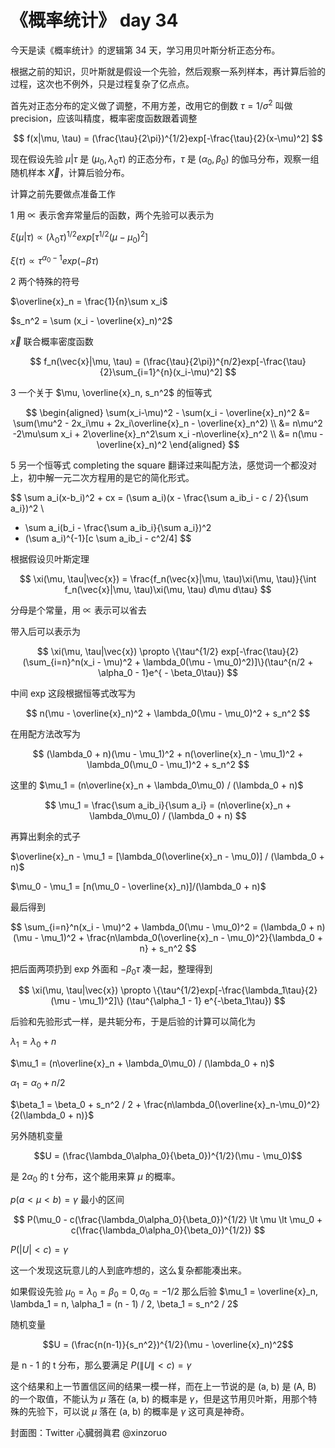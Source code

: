 # 《概率统计》 day 34

今天是读《概率统计》的逻辑第 34 天，学习用贝叶斯分析正态分布。

根据之前的知识，贝叶斯就是假设一个先验，然后观察一系列样本，再计算后验的过程，这次也不例外，只是过程复杂了亿点点。

首先对正态分布的定义做了调整，不用方差，改用它的倒数 $\tau = 1/\sigma^2$ 叫做 precision，应该叫精度，概率密度函数跟着调整

$$
f(x|\mu, \tau) = (\frac{\tau}{2\pi})^{1/2}exp[-\frac{\tau}{2}(x-\mu)^2]
$$

现在假设先验 $\mu|\tau$ 是 $(\mu_0, \lambda_0\tau)$ 的正态分布，$\tau$ 是 $(\alpha_0, \beta_0)$ 的伽马分布，观察一组随机样本 $\vec{X}$，计算后验分布。

计算之前先要做点准备工作

1 用 $\propto$ 表示舍弃常量后的函数，两个先验可以表示为

$\xi(\mu|\tau) \propto (\lambda_0 \tau)^{1/2}exp[\tau^{1/2}(\mu-\mu_0)^2]$

$\xi(\tau) \propto \tau^{\alpha_0-1}exp(-\beta\tau)$

2 两个特殊的符号

$\overline{x}_n = \frac{1}{n}\sum x_i$

$s_n^2 = \sum (x_i - \overline{x}_n)^2$



$\vec{x}$ 联合概率密度函数

$$
f_n(\vec{x}|\mu, \tau) = (\frac{\tau}{2\pi})^{n/2}exp[-\frac{\tau}{2}\sum_{i=1}^{n}(x_i-\mu)^2]
$$

3 一个关于 $\mu, \overline{x}_n, s_n^2$ 的恒等式

$$
\begin{aligned}
\sum(x_i-\mu)^2 - \sum(x_i - \overline{x}_n)^2 &= \sum(\mu^2 - 2x_i\mu + 2x_i\overline{x}_n - \overline{x}_n^2) \\
&= n\mu^2 -2\mu\sum x_i + 2\overline{x}_n^2\sum x_i -n\overline{x}_n^2 \\
&= n(\mu - \overline{x}_n)^2
\end{aligned}
$$

5 另一个恒等式 completing the square 翻译过来叫配方法，感觉词一个都没对上，初中解一元二次方程用的是它的简化形式。

$$
\sum a_i(x-b_i)^2 + cx = (\sum a_i)(x - \frac{\sum a_ib_i - c / 2}{\sum a_i})^2 \\
 + \sum a_i(b_i - \frac{\sum a_ib_i}{\sum a_i})^2
 + (\sum a_i)^{-1}[c \sum a_ib_i - c^2/4]
$$

根据假设贝叶斯定理

$$
\xi(\mu, \tau|\vec{x}) = \frac{f_n(\vec{x}|\mu, \tau)\xi(\mu, \tau)}{\int f_n(\vec{x}|\mu, \tau)\xi(\mu, \tau) d\mu d\tau}
$$

分母是个常量，用 $\propto$ 表示可以省去

带入后可以表示为

$$
\xi(\mu, \tau|\vec{x}) \propto \{\tau^{1/2} exp[-\frac{\tau}{2}(\sum_{i=n}^n(x_i - \mu)^2 + \lambda_0(\mu - \mu_0)^2)]\}(\tau^{n/2 + \alpha_0 - 1}e^{ - \beta_0\tau})
$$

中间 exp 这段根据恒等式改写为

$$
n(\mu - \overline{x}_n)^2 + \lambda_0(\mu - \mu_0)^2 + s_n^2
$$

在用配方法改写为

$$
(\lambda_0 + n)(\mu - \mu_1)^2 + n(\overline{x}_n - \mu_1)^2 + \lambda_0(\mu_0 - \mu_1)^2 + s_n^2
$$


这里的 $\mu_1 = (n\overline{x}_n + \lambda_0\mu_0) / (\lambda_0 + n)$

$$
\mu_1 = \frac{\sum a_ib_i}{\sum a_i} = (n\overline{x}_n + \lambda_0\mu_0) / (\lambda_0 + n)
$$

再算出剩余的式子

$\overline{x}_n - \mu_1 = [\lambda_0(\overline{x}_n - \mu_0)] / (\lambda_0 + n)$

$\mu_0 - \mu_1 = [n(\mu_0 - \overline{x}_n)]/(\lambda_0 + n)$

最后得到

$$
\sum_{i=n}^n(x_i - \mu)^2 + \lambda_0(\mu - \mu_0)^2 = (\lambda_0 + n)(\mu - \mu_1)^2 + \frac{n\lambda_0(\overline{x}_n - \mu_0)^2}{\lambda_0 + n} + s_n^2
$$

把后面两项扔到 exp 外面和 $-\beta_0\tau$ 凑一起，整理得到

$$
\xi(\mu, \tau|\vec{x}) \propto \{\tau^{1/2}exp[-\frac{\lambda_1\tau}{2}(\mu - \mu_1)^2]\} (\tau^{\alpha_1 - 1} e^{-\beta_1\tau})
$$

后验和先验形式一样，是共轭分布，于是后验的计算可以简化为

$\lambda_1 = \lambda_0 + n$

$\mu_1 = (n\overline{x}_n + \lambda_0\mu_0) / (\lambda_0 + n)$

$\alpha_1 = \alpha_0 + n/2$

$\beta_1 = \beta_0 + s_n^2 / 2 + \frac{n\lambda_0(\overline{x}_n-\mu_0)^2}{2(\lambda_0 + n)}$

另外随机变量

$$U = (\frac{\lambda_0\alpha_0}{\beta_0})^{1/2}(\mu - \mu_0)$$

是 $2\alpha_0$ 的 t 分布，这个能用来算 $\mu$ 的概率。

$p(a \lt \mu \lt b) = \gamma$ 最小的区间

$$
P(\mu_0 - c(\frac{\lambda_0\alpha_0}{\beta_0})^{1/2} \lt \mu \lt \mu_0 + c(\frac{\lambda_0\alpha_0}{\beta_0})^{1/2})
$$

$P(|U| < c) = \gamma$

这一个发现这玩意儿的人到底咋想的，这么复杂都能凑出来。

如果假设先验 $\mu_0 = \lambda_0 = \beta_0 = 0, \alpha_0 = -1/2$ 那么后验 $\mu_1 = \overline{x}_n, \lambda_1 = n, \alpha_1 = (n - 1) / 2, \beta_1 = s_n^2 / 2$

随机变量

$$U = (\frac{n(n-1)}{s_n^2})^{1/2}(\mu - \overline{x}_n)^2$$

是 n - 1 的 t 分布，那么要满足 $P(\|U\| < c) = \gamma$ 

这个结果和上一节置信区间的结果一模一样，而在上一节说的是 (a, b) 是 (A, B) 的一个取值，不能认为 $\mu$ 落在 (a, b) 的概率是 $\gamma$，但是这节用贝叶斯，用那个特殊的先验下，可以说 $\mu$ 落在 (a, b) 的概率是 $\gamma$ 这可真是神奇。

封面图：Twitter 心臓弱眞君 @xinzoruo